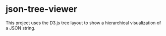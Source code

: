 # json-tree-viewer

This project uses the D3.js tree layout to show a hierarchical visualization of a JSON string.
